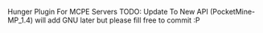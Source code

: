 Hunger Plugin For MCPE Servers
TODO:
Update To New API (PocketMine-MP_1.4)
will add GNU later but please fill free to commit :P
